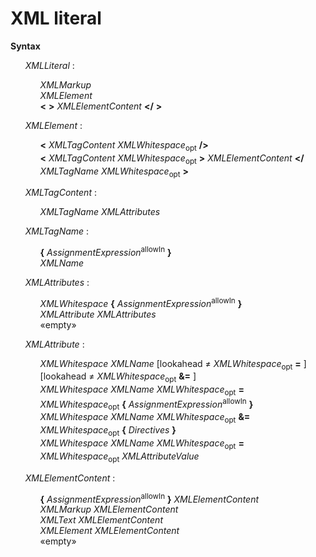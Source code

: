 # XML literal

**Syntax**

<ul>
    <i>XMLLiteral</i> :
    <ul>
        <i>XMLMarkup</i><br>
        <i>XMLElement</i><br>
        <b>&lt;</b> <b>&gt;</b> <i>XMLElementContent</i> <b>&lt;/</b> <b>&gt;</b>
    </ul>
</ul>

<ul>
    <i>XMLElement</i> :
    <ul>
        <b>&lt;</b> <i>XMLTagContent</i> <i>XMLWhitespace</i><sub>opt</sub> <b>/&gt;</b><br>
        <b>&lt;</b> <i>XMLTagContent</i> <i>XMLWhitespace</i><sub>opt</sub> <b>&gt;</b> <i>XMLElementContent</i> <b>&lt;/</b> <i>XMLTagName</i> <i>XMLWhitespace</i><sub>opt</sub> <b>&gt;</b>
    </ul>
</ul>

<ul>
    <i>XMLTagContent</i> :
    <ul>
        <i>XMLTagName</i> <i>XMLAttributes</i>
    </ul>
</ul>

<ul>
    <i>XMLTagName</i> :
    <ul>
        <b>{</b> <i>AssignmentExpression</i><sup>allowIn</sup> <b>}</b><br>
        <i>XMLName</i>
    </ul>
</ul>

<ul>
    <i>XMLAttributes</i> :
    <ul>
        <i>XMLWhitespace</i> <b>{</b> <i>AssignmentExpression</i><sup>allowIn</sup> <b>}</b><br>
        <i>XMLAttribute</i> <i>XMLAttributes</i><br>
        «empty»
    </ul>
</ul>

<ul>
    <i>XMLAttribute</i> :
    <ul>
        <i>XMLWhitespace</i> <i>XMLName</i> [lookahead ≠ <i>XMLWhitespace</i><sub>opt</sub> <b>=</b> ] [lookahead ≠ <i>XMLWhitespace</i><sub>opt</sub> <b>&amp;=</b> ]<br>
        <i>XMLWhitespace</i> <i>XMLName</i> <i>XMLWhitespace</i><sub>opt</sub> <b>=</b> <i>XMLWhitespace</i><sub>opt</sub> <b>{</b> <i>AssignmentExpression</i><sup>allowIn</sup> <b>}</b><br>
        <i>XMLWhitespace</i> <i>XMLName</i> <i>XMLWhitespace</i><sub>opt</sub> <b>&amp;=</b> <i>XMLWhitespace</i><sub>opt</sub> <b>{</b> <i>Directives</i> <b>}</b><br>
        <i>XMLWhitespace</i> <i>XMLName</i> <i>XMLWhitespace</i><sub>opt</sub> <b>=</b> <i>XMLWhitespace</i><sub>opt</sub> <i>XMLAttributeValue</i>
    </ul>
</ul>

<ul>
    <i>XMLElementContent</i> :
    <ul>
        <b>{</b> <i>AssignmentExpression</i><sup>allowIn</sup> <b>}</b> <i>XMLElementContent</i><br>
        <i>XMLMarkup</i> <i>XMLElementContent</i><br>
        <i>XMLText</i> <i>XMLElementContent</i><br>
        <i>XMLElement</i> <i>XMLElementContent</i><br>
        «empty»
    </ul>
</ul>